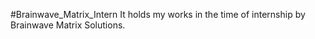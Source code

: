 #Brainwave_Matrix_Intern
It holds my works in the time of internship by Brainwave Matrix Solutions.
